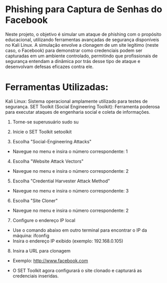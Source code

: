 # Phishing para Captura de Senhas do Facebook
Neste projeto, o objetivo é simular um ataque de phishing com o propósito educacional, utilizando ferramentas avançadas de segurança disponíveis no Kali Linux. 
A simulação envolve a clonagem de um site legítimo (neste caso, o Facebook) para demonstrar como credenciais podem ser capturadas em um ambiente controlado, permitindo que profissionais de segurança entendam a dinâmica por trás desse tipo de ataque e desenvolvam defesas eficazes contra ele.

# Ferramentas Utilizadas:
Kali Linux: Sistema operacional amplamente utilizado para testes de segurança.
SET Toolkit (Social Engineering Toolkit): Ferramenta poderosa para executar ataques de engenharia social e coleta de informações.

1. Torne-se superusuário
sudo su

2. Inicie o SET Toolkit
setoolkit

3. Escolha "Social-Engineering Attacks"
- Navegue no menu e insira o número correspondente:
1

4. Escolha "Website Attack Vectors"
- Navegue no menu e insira o número correspondente:
2

5. Escolha "Credential Harvester Attack Method"
- Navegue no menu e insira o número correspondente:
3

6. Escolha "Site Cloner"
- Navegue no menu e insira o número correspondente:
2

7. Configure o endereço IP local
- Use o comando abaixo em outro terminal para encontrar o IP da máquina:
ifconfig
- Insira o endereço IP exibido (exemplo: 192.168.0.105)

8. Insira a URL para clonagem
- Exemplo:
http://www.facebook.com

- O SET Toolkit agora configurará o site clonado e capturará as credenciais inseridas.
